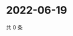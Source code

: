 # 2022-06-19

共 0 条

<!-- BEGIN WEIBO -->
<!-- 最后更新时间 Sun Jun 19 2022 11:04:11 GMT+0800 (China Standard Time) -->

<!-- END WEIBO -->
